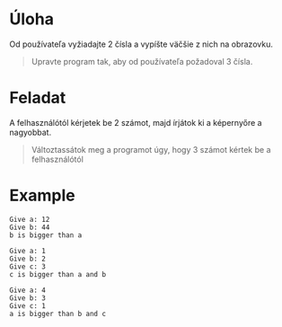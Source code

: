 # Úloha
Od používateľa vyžiadajte 2 čísla a vypíšte väčšie z nich na obrazovku.
> Upravte program tak, aby od používateľa požadoval 3 čísla.

# Feladat
A felhasználótól kérjetek be 2 számot, majd írjátok ki a képernyőre a nagyobbat.
> Változtassátok meg a programot úgy, hogy 3 számot kértek be a felhasználótól

# Example
```
Give a: 12
Give b: 44
b is bigger than a
```
```
Give a: 1
Give b: 2
Give c: 3
c is bigger than a and b
```
```
Give a: 4
Give b: 3
Give c: 1
a is bigger than b and c
```
